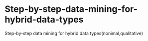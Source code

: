 # Step-by-step-data-mining-for-hybrid-data-types
 Step-by-step data mining for hybrid data types(nonimal,qualitative)
